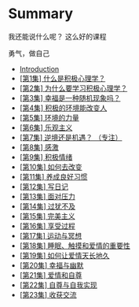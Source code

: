# Summary
我还能说什么呢？
这么好的课程

勇气，做自己

* [Introduction](README.md)
* [\[第1集\] 什么是积极心理学？ ](1.md)
* [\[第2集\] 为什么要学习积极心理学？  ](2.md)
* [\[第3集\] 幸福是一种随机现象吗？  ](3.md)
* [\[第4集\] 积极的环境能改变人      ](4.md)
* [\[第5集\] 环境的力量  ](5.md)
* [\[第6集\] 乐观主义 ](6.md)
* [\[第7集\] 逆境还是机遇？ （专注）](7.md)
* [\[第8集\] 感激](8.md)
* [\[第9集\] 积极情绪  ](9.md)
* [\[第10集\] 如何去改变  ](10.md)
* [\[第11集\] 养成良好习惯](11.md)
* [\[第12集\] 写日记](12.md)
* [\[第13集\] 面对压力](13.md)
* [\[第14集\] 过犹不及](14.md)
* [\[第15集\] 完美主义](15.md)
* [\[第16集\] 享受过程](16.md)
* [\[第17集\] 运动与冥想](17.md)
* [\[第18集\] 睡眠、触摸和爱情的重要性  ](18.md)
* [\[第19集\] 如何让爱情天长地久  ](19.md)
* [\[第20集\] 幸福与幽默 ](20.md)
* [\[第21集\] 爱情和自尊](21.md)
* [\[第22集\] 自尊与自我实现](22.md)
* [\[第23集\] 收获交流](23.md)


